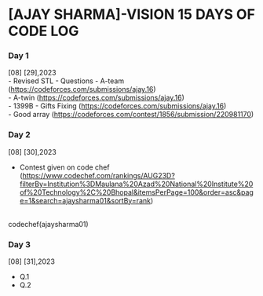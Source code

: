 # [AJAY SHARMA]-VISION 15 DAYS OF CODE LOG

### Day 1

   [08] [29],2023
 <br>
     - Revised STL
     - Questions
     - A-team (https://codeforces.com/submissions/ajay.16)
     <br>
     - A-twin (https://codeforces.com/submissions/ajay.16)
     <br>
     - 1399B - Gifts Fixing (https://codeforces.com/submissions/ajay.16)
     <br>
     - Good array (https://codeforces.com/contest/1856/submission/220981170)

 ### Day 2

   [08] [30],2023
<br>
- Contest given on code chef (https://www.codechef.com/rankings/AUG23D?filterBy=Institution%3DMaulana%20Azad%20National%20Institute%20of%20Technology%2C%20Bhopal&itemsPerPage=100&order=asc&page=1&search=ajaysharma01&sortBy=rank)
<br>
codechef(ajaysharma01)

### Day 3

 [08] [31],2023
<br>
- Q.1
- Q.2

